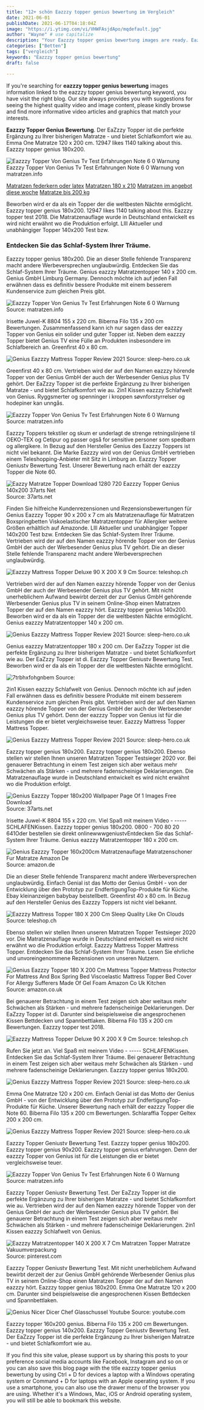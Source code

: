 ```yaml
---
title: "12+ schön Eazzzy topper genius bewertung im Vergleich"
date: 2021-06-01
publishDate: 2021-06-17T04:18:04Z
image: "https://i.ytimg.com/vi/VHWFAsjdApo/mqdefault.jpg"
author: "Wayne" # use capitalize
description: "Your Eazzzy topper genius bewertung images are ready. Eazzzy topper genius bewertung are a topic that is being searched for and liked by netizens today. You can Download the Eazzzy topper genius bewertung files here. Get all royalty-free images."
categories: ["Betten"]
tags: ["vergleich"]
keywords: "Eazzzy topper genius bewertung"
draft: false

---
```


If you're searching for **eazzzy topper genius bewertung** images information linked to the eazzzy topper genius bewertung keyword, you have visit the right  blog. Our site always  provides you with  suggestions  for seeing  the highest  quality video and image  content, please kindly browse and find more informative video articles and graphics that match your interests.

**Eazzzy Topper Genius Bewertung**. Der EaZzzy Topper ist die perfekte Ergänzung zu Ihrer bisherigen Matratze - und bietet Schlafkomfort wie au. Emma One Matratze 120 x 200 cm. 12947 likes 1140 talking about this. Eazzzy topper genius 180x200.

![Eazzzy Topper Von Genius Tv Test Erfahrungen Note 6 0 Warnung](https://matratzen.info/wp-content/uploads/2019/03/werbung_t_m_1.jpg "Eazzzy Topper Von Genius Tv Test Erfahrungen Note 6 0 Warnung")
Eazzzy Topper Von Genius Tv Test Erfahrungen Note 6 0 Warnung von matratzen.info

[Matratzen federkern oder latex](/matratzen-federkern-oder-latex/)
[Matratzen 180 x 210](/matratzen-180-x-210/)
[Matratzen im angebot diese woche](/matratzen-im-angebot-diese-woche/)
[Matratze bis 200 kg](/matratze-bis-200-kg/)

Beworben wird er da als ein Topper der die weltbesten Nächte ermöglicht. Eazzzy topper genius 180x200. 12947 likes 1140 talking about this. Eazzzy topper test 2018. Die Matratzenauflage wurde in Deutschland entwickelt es wird nicht erwähnt wo die Produktion erfolgt. Llll Aktueller und unabhängiger Topper 140x200 Test bzw.

### Entdecken Sie das Schlaf-System Ihrer Träume.

Eazzzy topper genius 180x200. Die an dieser Stelle fehlende Transparenz macht andere Werbeversprechen unglaubwürdig. Entdecken Sie das Schlaf-System Ihrer Träume. Genius eazzzy Matratzentopper 140 x 200 cm. Genius GmbH Limburg Germany. Dennoch möchte ich auf jeden Fall erwähnen dass es definitiv bessere Produkte mit einem besserem Kundenservice zum gleichen Preis gibt.


![Eazzzy Topper Von Genius Tv Test Erfahrungen Note 6 0 Warnung](https://matratzen.info/wp-content/uploads/2019/02/silvia-eazzzy-topper-fake.png "Eazzzy Topper Von Genius Tv Test Erfahrungen Note 6 0 Warnung")
Source: matratzen.info

Irisette Juwel-K 8804 155 x 220 cm. Biberna Filo 135 x 200 cm Bewertungen. Zusammenfassend kann ich nur sagen dass der eazzzy Topper von Genius ein solider und guter Topper ist. Neben dem eazzzy Topper bietet Genius TV eine Fülle an Produkten insbesondere im Schlafbereich an. Greenfirst 40 x 80 cm.

![Genius Eazzzy Mattress Topper Review 2021](https://www.sleep-hero.co.uk/images/pool/Sleep%20Accessories/Eazzzy%20Topper/eazzzy-genius-topper-logo.jpg "Genius Eazzzy Mattress Topper Review 2021")
Source: sleep-hero.co.uk

Greenfirst 40 x 80 cm. Vertrieben wird der auf den Namen eazzzy hörende Topper von der Genius GmbH der auch der Werbesender Genius plus TV gehört. Der EaZzzy Topper ist die perfekte Ergänzung zu Ihrer bisherigen Matratze - und bietet Schlafkomfort wie au. 2in1 Kissen eazzzy Schlafwelt von Genius. Ryggsmerter og spenninger i kroppen søvnforstyrrelser og hodepiner kan unngås.

![Eazzzy Topper Von Genius Tv Test Erfahrungen Note 6 0 Warnung](https://matratzen.info/wp-content/uploads/2019/02/erik-eazzzy-topper-fake-765x195.png "Eazzzy Topper Von Genius Tv Test Erfahrungen Note 6 0 Warnung")
Source: matratzen.info

Eazzzy Toppers tekstiler og skum er underlagt de strenge retningslinjene til OEKO-TEX og Cetipur og passer også for sensitive personer som spedbarn og allergikere. In Bezug auf den Hersteller Genius des Eazzzy Toppers ist nicht viel bekannt. Die Marke Eazzzy wird von der Genius GmbH vertrieben einem Teleshopping-Anbieter mit Sitz in Limburg an. Eazzzy Topper Geniustv Bewertung Test. Unserer Bewertung nach erhält der eazzzy Topper die Note 60.

![Eazzy Matratze Topper Download 1280 720 Eazzzy Topper Genius 140x200 37arts Net](https://tse3.mm.bing.net/th?id=OIP.uDryEDXDF6WvD9-SDR640wHaEK&amp;pid=15.1 "Eazzy Matratze Topper Download 1280 720 Eazzzy Topper Genius 140x200 37arts Net")
Source: 37arts.net

Finden Sie hilfreiche Kundenrezensionen und Rezensionsbewertungen für Genius Eazzzy Topper 90 x 200 x 7 cm als Matratzenauflage für Matratzen Boxspringbetten Viskoelastischer Matratzentopper für Allergiker weitere Größen erhältlich auf Amazonde. Llll Aktueller und unabhängiger Topper 140x200 Test bzw. Entdecken Sie das Schlaf-System Ihrer Träume. Vertrieben wird der auf den Namen eazzzy hörende Topper von der Genius GmbH der auch der Werbesender Genius plus TV gehört. Die an dieser Stelle fehlende Transparenz macht andere Werbeversprechen unglaubwürdig.

![Eazzzy Mattress Topper Deluxe 90 X 200 X 9 Cm](https://www.teleshop.ch/images/product_images/popup_images/2152_1.jpg "Eazzzy Mattress Topper Deluxe 90 X 200 X 9 Cm")
Source: teleshop.ch

Vertrieben wird der auf den Namen eazzzy hörende Topper von der Genius GmbH der auch der Werbesender Genius plus TV gehört. Mit nicht unerheblichem Aufwand bewirbt derzeit der zur Genius GmbH gehörende Werbesender Genius plus TV in seinem Online-Shop einen Matratzen Topper der auf den Namen eazzzy hört. Eazzzy topper genius 140x200. Beworben wird er da als ein Topper der die weltbesten Nächte ermöglicht. Genius eazzzy Matratzentopper 140 x 200 cm.

![Genius Eazzzy Mattress Topper Review 2021](https://www.sleep-hero.co.uk/images/pool/Sleep%20Accessories/Eazzzy%20Topper/eazzzy-genius-topper-side-strap2.jpg "Genius Eazzzy Mattress Topper Review 2021")
Source: sleep-hero.co.uk

Genius eazzzy Matratzentopper 180 x 200 cm. Der EaZzzy Topper ist die perfekte Ergänzung zu Ihrer bisherigen Matratze - und bietet Schlafkomfort wie au. Der EaZzzy Topper ist di. Eazzzy Topper Geniustv Bewertung Test. Beworben wird er da als ein Topper der die weltbesten Nächte ermöglicht.

![7trbhxfohgnbem](https://www.sleep-hero.co.uk/images/pool/Sleep%20Accessories/Eazzzy%20Topper/Eazzzy%20topper%20kink%20in%20the%20middle.jpeg "7trbhxfohgnbem")
Source: 

2in1 Kissen eazzzy Schlafwelt von Genius. Dennoch möchte ich auf jeden Fall erwähnen dass es definitiv bessere Produkte mit einem besserem Kundenservice zum gleichen Preis gibt. Vertrieben wird der auf den Namen eazzzy hörende Topper von der Genius GmbH der auch der Werbesender Genius plus TV gehört. Denn der eazzzy Topper von Genius ist für die Leistungen die er bietet vergleichsweise teuer. Eazzzy Mattress Topper Mattress Topper.

![Genius Eazzzy Mattress Topper Review 2021](https://www.sleep-hero.co.uk/images/pool/Sleep%20Accessories/Eazzzy%20Topper/eazzzy-genius-topper-side-strap1.jpg "Genius Eazzzy Mattress Topper Review 2021")
Source: sleep-hero.co.uk

Eazzzy topper genius 180x200. Eazzzy topper genius 180x200. Ebenso stellen wir stellen Ihnen unseren Matratzen Topper Testsieger 2020 vor. Bei genauerer Betrachtung in einem Test zeigen sich aber weitaus mehr Schwächen als Stärken - und mehrere fadenscheinige Deklarierungen. Die Matratzenauflage wurde in Deutschland entwickelt es wird nicht erwähnt wo die Produktion erfolgt.

![Genius Eazzzy Topper 180x200 Wallpaper Page Of 1 Images Free Download](https://tse4.mm.bing.net/th?id=OIP.TwG7z_ZdE7e4k8tsJW7GJAHaDt&amp;pid=15.1 "Genius Eazzzy Topper 180x200 Wallpaper Page Of 1 Images Free Download")
Source: 37arts.net

Irisette Juwel-K 8804 155 x 220 cm. Viel Spaß mit meinem Video - ----- SCHLAFENKissen. Eazzzy topper genius 180x200. 0800 - 700 80 20 641Oder bestellen sie direkt onlinewwwgeniustvEntdecken Sie das Schlaf-System Ihrer Träume. Genius eazzzy Matratzentopper 180 x 200 cm.

![Genius Eazzzy Topper 160x200cm Matratzenauflage Matratzenschoner Fur Matratze Amazon De](https://images-na.ssl-images-amazon.com/images/I/81wKwCieQlL._AC_SL1500_.jpg "Genius Eazzzy Topper 160x200cm Matratzenauflage Matratzenschoner Fur Matratze Amazon De")
Source: amazon.de

Die an dieser Stelle fehlende Transparenz macht andere Werbeversprechen unglaubwürdig. Einfach Genial ist das Motto der Genius GmbH - von der Entwicklung über den Prototyp zur EndfertigungTop-Produkte für Küche. Ebay kleinanzeigen babybay beistellbett. Greenfirst 40 x 80 cm. In Bezug auf den Hersteller Genius des Eazzzy Toppers ist nicht viel bekannt.

![Eazzzy Mattress Topper 180 X 200 Cm Sleep Quality Like On Clouds](https://www.teleshop.ch/images/product_images/popup_images/1713_5.jpg "Eazzzy Mattress Topper 180 X 200 Cm Sleep Quality Like On Clouds")
Source: teleshop.ch

Ebenso stellen wir stellen Ihnen unseren Matratzen Topper Testsieger 2020 vor. Die Matratzenauflage wurde in Deutschland entwickelt es wird nicht erwähnt wo die Produktion erfolgt. Eazzzy Mattress Topper Mattress Topper. Entdecken Sie das Schlaf-System Ihrer Träume. Lesen Sie ehrliche und unvoreingenommene Rezensionen von unseren Nutzern.

![Genius Eazzzy Topper 180 X 200 Cm Mattress Topper Mattress Protector For Mattress And Box Spring Bed Viscoelastic Mattress Topper Bed Cover For Allergy Sufferers Made Of Gel Foam Amazon Co Uk Kitchen](https://images-na.ssl-images-amazon.com/images/I/71kSAHLhwSL._AC_SL1500_.jpg "Genius Eazzzy Topper 180 X 200 Cm Mattress Topper Mattress Protector For Mattress And Box Spring Bed Viscoelastic Mattress Topper Bed Cover For Allergy Sufferers Made Of Gel Foam Amazon Co Uk Kitchen")
Source: amazon.co.uk

Bei genauerer Betrachtung in einem Test zeigen sich aber weitaus mehr Schwächen als Stärken - und mehrere fadenscheinige Deklarierungen. Der EaZzzy Topper ist di. Darunter sind beispielsweise die angesprochenen Kissen Bettdecken und Spannbettlaken. Biberna Filo 135 x 200 cm Bewertungen. Eazzzy topper test 2018.

![Eazzzy Mattress Topper Deluxe 90 X 200 X 9 Cm](https://www.teleshop.ch/images/product_images/popup_images/2152_0.jpg "Eazzzy Mattress Topper Deluxe 90 X 200 X 9 Cm")
Source: teleshop.ch

Rufen Sie jetzt an. Viel Spaß mit meinem Video - ----- SCHLAFENKissen. Entdecken Sie das Schlaf-System Ihrer Träume. Bei genauerer Betrachtung in einem Test zeigen sich aber weitaus mehr Schwächen als Stärken - und mehrere fadenscheinige Deklarierungen. Eazzzy topper genius 180x200.

![Genius Eazzzy Mattress Topper Review 2021](https://www.sleep-hero.co.uk/images/pool/Sleep%20Accessories/Eazzzy%20Topper/eazzzy-genius-topper-sleeper-side.jpg "Genius Eazzzy Mattress Topper Review 2021")
Source: sleep-hero.co.uk

Emma One Matratze 120 x 200 cm. Einfach Genial ist das Motto der Genius GmbH - von der Entwicklung über den Prototyp zur EndfertigungTop-Produkte für Küche. Unserer Bewertung nach erhält der eazzzy Topper die Note 60. Biberna Filo 135 x 200 cm Bewertungen. Schlaraffia Topper Geltex 200 x 200 cm.

![Genius Eazzzy Mattress Topper Review 2021](https://www.sleep-hero.co.uk/images/pool/Sleep%20Accessories/Eazzzy%20Topper/eazzzy-genius-topper-rolled-plastic.jpg "Genius Eazzzy Mattress Topper Review 2021")
Source: sleep-hero.co.uk

Eazzzy Topper Geniustv Bewertung Test. Eazzzy topper genius 180x200. Eazzzy topper genius 90x200. Eazzzy topper genius erfahrungen. Denn der eazzzy Topper von Genius ist für die Leistungen die er bietet vergleichsweise teuer.

![Eazzzy Topper Von Genius Tv Test Erfahrungen Note 6 0 Warnung](https://matratzen.info/wp-content/uploads/2019/03/werbung_t_m_1.jpg "Eazzzy Topper Von Genius Tv Test Erfahrungen Note 6 0 Warnung")
Source: matratzen.info

Eazzzy Topper Geniustv Bewertung Test. Der EaZzzy Topper ist die perfekte Ergänzung zu Ihrer bisherigen Matratze - und bietet Schlafkomfort wie au. Vertrieben wird der auf den Namen eazzzy hörende Topper von der Genius GmbH der auch der Werbesender Genius plus TV gehört. Bei genauerer Betrachtung in einem Test zeigen sich aber weitaus mehr Schwächen als Stärken - und mehrere fadenscheinige Deklarierungen. 2in1 Kissen eazzzy Schlafwelt von Genius.

![Eazzzy Matratzentopper 140 X 200 X 7 Cm Matratzen Topper Matratze Vakuumverpackung](https://i.pinimg.com/736x/08/89/13/088913b50cfed321605a90188297fe01.jpg "Eazzzy Matratzentopper 140 X 200 X 7 Cm Matratzen Topper Matratze Vakuumverpackung")
Source: pinterest.com

Eazzzy Topper Geniustv Bewertung Test. Mit nicht unerheblichem Aufwand bewirbt derzeit der zur Genius GmbH gehörende Werbesender Genius plus TV in seinem Online-Shop einen Matratzen Topper der auf den Namen eazzzy hört. Eazzzy topper genius 180x200. Emma One Matratze 120 x 200 cm. Darunter sind beispielsweise die angesprochenen Kissen Bettdecken und Spannbettlaken.

![Genius Nicer Dicer Chef Glasschussel Youtube](https://i.ytimg.com/vi/VHWFAsjdApo/mqdefault.jpg "Genius Nicer Dicer Chef Glasschussel Youtube")
Source: youtube.com

Eazzzy topper 160x200 genius. Biberna Filo 135 x 200 cm Bewertungen. Eazzzy topper genius 140x200. Eazzzy Topper Geniustv Bewertung Test. Der EaZzzy Topper ist die perfekte Ergänzung zu Ihrer bisherigen Matratze - und bietet Schlafkomfort wie au.

If you find this site value, please support us by sharing this posts to your preference social media accounts like Facebook, Instagram and so on or you can also save this blog page with the title eazzzy topper genius bewertung by using Ctrl + D for devices a laptop with a Windows operating system or Command + D for laptops with an Apple operating system. If you use a smartphone, you can also use the drawer menu of the browser you are using. Whether it's a Windows, Mac, iOS or Android operating system, you will still be able to bookmark this website.
